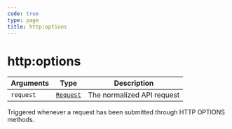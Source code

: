 ```yaml
---
code: true
type: page
title: http:options
---
```


# http:options

<SinceBadge version="1.2.0" />

| Arguments | Type                                                           | Description                |
| --------- | -------------------------------------------------------------- | -------------------------- |
| `request` | [`Request`](/core/2/plugins/constructors/request) | The normalized API request |

Triggered whenever a request has been submitted through HTTP OPTIONS methods.

